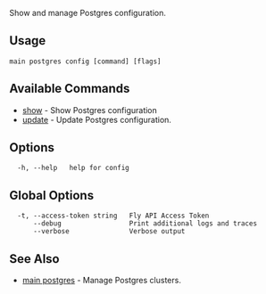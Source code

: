 Show and manage Postgres configuration.


## Usage
~~~
main postgres config [command] [flags]
~~~

## Available Commands
* [show](/docs/flyctl/main-postgres-config-show/)	 - Show Postgres configuration
* [update](/docs/flyctl/main-postgres-config-update/)	 - Update Postgres configuration.

## Options

~~~
  -h, --help   help for config
~~~

## Global Options

~~~
  -t, --access-token string   Fly API Access Token
      --debug                 Print additional logs and traces
      --verbose               Verbose output
~~~

## See Also

* [main postgres](/docs/flyctl/main-postgres/)	 - Manage Postgres clusters.

